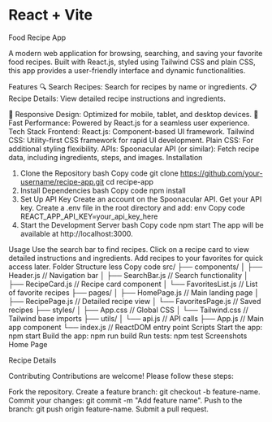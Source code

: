 # React + Vite

Food Recipe App


A modern web application for browsing, searching, and saving your favorite food recipes. Built with React.js, styled using Tailwind CSS and plain CSS, this app provides a user-friendly interface and dynamic functionalities.

Features
🔍 Search Recipes: Search for recipes by name or ingredients.
📋 Recipe Details: View detailed recipe instructions and ingredients.

🎨 Responsive Design: Optimized for mobile, tablet, and desktop devices.
🚀 Fast Performance: Powered by React.js for a seamless user experience.
Tech Stack
Frontend:
React.js: Component-based UI framework.
Tailwind CSS: Utility-first CSS framework for rapid UI development.
Plain CSS: For additional styling flexibility.
APIs:
Spoonacular API (or similar): Fetch recipe data, including ingredients, steps, and images.
Installation
1. Clone the Repository
bash
Copy code
git clone https://github.com/your-username/recipe-app.git
cd recipe-app
2. Install Dependencies
bash
Copy code
npm install
3. Set Up API Key
Create an account on the Spoonacular API.
Get your API key.
Create a .env file in the root directory and add:
env
Copy code
REACT_APP_API_KEY=your_api_key_here
4. Start the Development Server
bash
Copy code
npm start
The app will be available at http://localhost:3000.

Usage
Use the search bar to find recipes.
Click on a recipe card to view detailed instructions and ingredients.
Add recipes to your favorites for quick access later.
Folder Structure
less
Copy code
src/
├── components/
│   ├── Header.js          // Navigation bar
│   ├── SearchBar.js       // Search functionality
│   ├── RecipeCard.js      // Recipe card component
│   └── FavoritesList.js   // List of favorite recipes
├── pages/
│   ├── HomePage.js        // Main landing page
│   ├── RecipePage.js      // Detailed recipe view
│   └── FavoritesPage.js   // Saved recipes
├── styles/
│   ├── App.css            // Global CSS
│   └── Tailwind.css       // Tailwind base imports
├── utils/
│   └── api.js             // API calls
├── App.js                 // Main app component
└── index.js               // ReactDOM entry point
Scripts
Start the app: npm start
Build the app: npm run build
Run tests: npm test
Screenshots
Home Page

Recipe Details

Contributing
Contributions are welcome! Please follow these steps:

Fork the repository.
Create a feature branch: git checkout -b feature-name.
Commit your changes: git commit -m "Add feature name".
Push to the branch: git push origin feature-name.
Submit a pull request.
